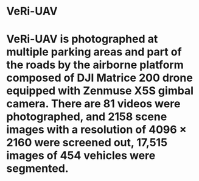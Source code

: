 # VeRi-UAV
# VeRi-UAV is photographed at multiple parking areas and part of the roads by the airborne platform composed of DJI Matrice 200 drone equipped with Zenmuse X5S gimbal camera. There are 81 videos were photographed, and 2158 scene images with a resolution of 4096 × 2160 were screened out, 17,515 images of 454 vehicles were segmented.
